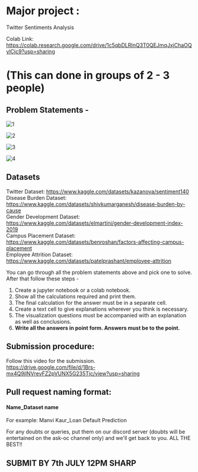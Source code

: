 # Major project : 

Twitter Sentiments Analysis

Colab Link: https://colab.research.google.com/drive/1c5qbDLRInQ3T0QEJmqJxjChaOQylCjc9?usp=sharing


# (This can done in groups of 2 - 3 people)

## Problem Statements - 

![1](https://user-images.githubusercontent.com/77978729/175317220-197c63a0-9f6f-4c20-93c5-be5c6da38c73.png)

![2](https://user-images.githubusercontent.com/77978729/175317257-1d3e1f60-41ba-43fa-a27b-34cd3f4ef544.png)

![3](https://user-images.githubusercontent.com/77978729/175317286-47f07889-9f68-4a5c-8a63-7a6443b54454.png)

![4](https://user-images.githubusercontent.com/77978729/175317316-54d099a4-5070-4420-a189-e40261624793.png)

## Datasets <br>
Twitter Dataset: https://www.kaggle.com/datasets/kazanova/sentiment140 <br>
Disease Burden Dataset: https://www.kaggle.com/datasets/shivkumarganesh/disease-burden-by-cause <br>
Gender Development Dataset: https://www.kaggle.com/datasets/elmartini/gender-development-index-2019 <br>
Campus Placement Dataset: https://www.kaggle.com/datasets/benroshan/factors-affecting-campus-placement <br>
Employee Attrition Dataset: https://www.kaggle.com/datasets/patelprashant/employee-attrition <br>

You can go through all the problem statements above and pick one to solve. After that follow these steps -
1) Create a jupyter notebook or a colab notebook.
2) Show all the calculations required and print them.
3) The final calculation for the answer must be in a separate cell.
4) Create a text cell to give explanations wherever you think is necessary.
5) The visualization questions must be accompanied with an explanation as well as conclusions.
6) **Write all the answers in point form. Answers must be to the point.**

## Submission procedure:
Follow this video for the submission. <br>
https://drive.google.com/file/d/1Brs-mx4Q9jlNVrevFZ2pVUNX5G235Tjc/view?usp=sharing

## Pull request naming format:
  #### Name_Dataset name <br>
  For example: Manvi Kaur_Loan Default Prediction
  
For any doubts or queries, put them on our discord server (doubts will be entertained on the ask-oc channel only) and we'll get back to you.
ALL THE BEST!!

## SUBMIT BY 7th JULY 12PM SHARP
